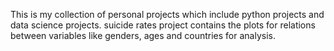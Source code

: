 This is my collection of personal projects which include python projects and data science projects.
suicide rates project contains the plots for relations between variables like genders, ages and countries for analysis.
